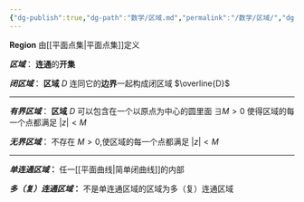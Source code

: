 ```yaml
---
{"dg-publish":true,"dg-path":"数学/区域.md","permalink":"/数学/区域/","dgPassFrontmatter":true,"noteIcon":"","created":"2024-05-21T15:20:28.012+08:00","updated":"2024-05-29T12:58:20.247+08:00"}
---
```


**Region**
由[[平面点集\|平面点集]]定义

***区域***：
**连通**的**开集**

***闭区域***：
**区域** $D$ 连同它的**边界**一起构成闭区域  $\overline{D}$
***
***有界区域***：
**区域** $D$ 可以包含在一个以原点为中心的圆里面
$\exists M>0$ 使得区域的每一个点都满足 $|z|<M$

***无界区域***：
不存在 $M>0$,使区域的每一个点都满足 $|z|<M$
***
***单连通区域*：**
任一[[平面曲线\|简单闭曲线]]的内部

***多（复）连通区域*：**
不是单连通区域的区域为多（复）连通区域


